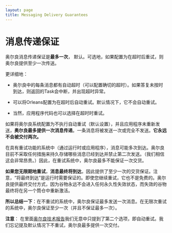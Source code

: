 ```yaml
---
layout: page
title: Messaging Delivery Guarantees
---
```


# 消息传递保证

奥尔良消息传递保证是**最多一次**， 默认。可选地，如果配置为在超时后重试，则奥尔良提供至少一次传送。

更详细地：

-   奥尔良中的每条消息都有自动超时（可以配置确切的超时）。如果答复未按时到达，则返回的Task会中断，并出现超时异常。

-   可以将Orleans配置为在超时后自动重试。默认情况下，它不会自动重试。

-   当然，应用程序代码也可以选择在超时时重试。

如果将奥尔良系统配置为不执行自动重试（默认设置），并且应用程序未重新发送，**奥尔良最多提供一次消息传递**。一条消息将被发送一次或完全不发送。**它永远不会被交付两次。**

在具有重试功能的系统中（通过运行时或应用程序），消息可能多次到达。奥尔良目前不采取任何措施来持久存储哪些消息已经到达并禁止第二次发送。（我们相信这会非常昂贵。）因此，在重试系统中，奥尔良最多不能保证一次交货。

**如果您无限期地重试**，**消息最终将到达**，因此提供了至少一次的交货保证。注意，“将最终到达”是运行时需要保证的。即使您继续重试，它也不是免费的。奥尔良提供最终交付方式，因为谷物永远不会进入任何永久性失效状态，而失效的谷物最终将在另一个筒仓中重新激活。

**所以总结一下**：在不重试的系统中，奥尔良保证最多发送一次消息。在无限次重试的系统中，奥尔良保证至少一次（并且不保证最多一次）。

**注意**： 在里面[奥尔良技术报告](http://research.microsoft.com/pubs/210931/Orleans-MSR-TR-2014-41.pdf)我们无意中只提到了第二个选项，即自动重试。我们忘记提及默认情况下不重试，奥尔良最多提供一次交付。
